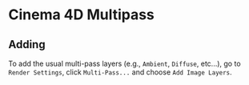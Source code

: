 # Cinema 4D Multipass

## Adding

To add the usual multi-pass layers (e.g., `Ambient`, `Diffuse`, etc...), go to `Render Settings`, click `Multi-Pass...` and choose `Add Image Layers`.
